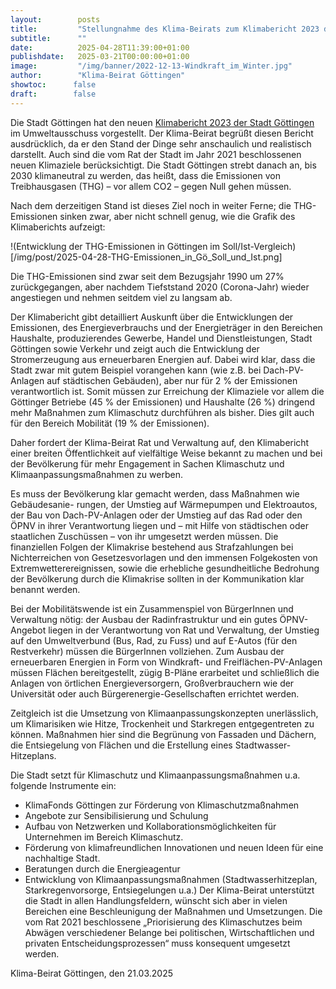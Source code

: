 ```yaml
---
layout:        posts
title:         "Stellungnahme des Klima-Beirats zum Klimabericht 2023 der Stadt Göttingen"
subtitle:      ""
date:          2025-04-28T11:39:00+01:00
publishdate:   2025-03-21T00:00:00+01:00
image:         "/img/banner/2022-12-13-Windkraft_im_Winter.jpg"
author:        "Klima-Beirat Göttingen"
showtoc:      false
draft:        false
---
```


Die Stadt Göttingen hat den neuen [Klimabericht 2023 der Stadt Göttingen](https://www.goettingen.de/medien/dokumente/2025_02_25_ks_bericht_2023.pdf) im Umweltausschuss vorgestellt. Der Klima-Beirat begrüßt diesen Bericht ausdrücklich, da er den
Stand der Dinge sehr anschaulich und realistisch darstellt. Auch sind die vom Rat der
Stadt im Jahr 2021 beschlossenen neuen Klimaziele berücksichtigt. Die Stadt Göttingen
strebt danach an, bis 2030 klimaneutral zu werden, das heißt, dass die Emissionen von
Treibhausgasen (THG) – vor allem CO2 – gegen Null gehen müssen.

Nach dem derzeitigen Stand ist dieses Ziel noch in weiter Ferne; die THG-Emissionen
sinken zwar, aber nicht schnell genug, wie die Grafik des Klimaberichts aufzeigt:

!(Entwicklung der THG-Emissionen in Göttingen im Soll/Ist-Vergleich)[/img/post/2025-04-28-THG-Emissionen_in_Gö_Soll_und_Ist.png]

Die THG-Emissionen sind zwar seit dem Bezugsjahr 1990 um 27% zurückgegangen,
aber nachdem Tiefststand 2020 (Corona-Jahr) wieder angestiegen und nehmen seitdem
viel zu langsam ab.

Der Klimabericht gibt detailliert Auskunft über die Entwicklungen der Emissionen, des
Energieverbrauchs und der Energieträger in den Bereichen Haushalte, produzierendes
Gewerbe, Handel und Dienstleistungen, Stadt Göttingen sowie Verkehr und zeigt auch
die Entwicklung der Stromerzeugung aus erneuerbaren Energien auf. Dabei wird klar,
dass die Stadt zwar mit gutem Beispiel vorangehen kann (wie z.B. bei Dach-PV-Anlagen
auf städtischen Gebäuden), aber nur für 2 % der Emissionen verantwortlich ist. Somit
müssen zur Erreichung der Klimaziele vor allem die Göttinger Betriebe (45 % der Emissionen) und Haushalte (26 %) dringend mehr Maßnahmen zum Klimaschutz durchführen
als bisher. Dies gilt auch für den Bereich Mobilität (19 % der Emissionen).

Daher fordert der Klima-Beirat Rat und Verwaltung auf, den Klimabericht einer breiten
Öffentlichkeit auf vielfältige Weise bekannt zu machen und bei der Bevölkerung für mehr
Engagement in Sachen Klimaschutz und Klimaanpassungsmaßnahmen zu werben.

Es muss der Bevölkerung klar gemacht werden, dass Maßnahmen wie Gebäudesanie-
rungen, der Umstieg auf Wärmepumpen und Elektroautos, der Bau von Dach-PV-Anlagen oder der Umstieg auf das Rad oder den ÖPNV in ihrer Verantwortung liegen und
– mit Hilfe von städtischen oder staatlichen Zuschüssen – von ihr umgesetzt werden
müssen. Die finanziellen Folgen der Klimakrise bestehend aus Strafzahlungen bei Nichterreichen von Gesetzesvorlagen und den immensen Folgekosten von Extremwetterereignissen, sowie die erhebliche gesundheitliche Bedrohung der Bevölkerung durch die
Klimakrise sollten in der Kommunikation klar benannt werden.

Bei der Mobilitätswende ist ein Zusammenspiel von BürgerInnen und Verwaltung nötig:
der Ausbau der Radinfrastruktur und ein gutes ÖPNV-Angebot liegen in der Verantwortung von Rat und Verwaltung, der Umstieg auf den Umweltverbund (Bus, Rad, zu Fuss)
und auf E-Autos (für den Restverkehr) müssen die BürgerInnen vollziehen.
Zum Ausbau der erneuerbaren Energien in Form von Windkraft- und Freiflächen-PV-Anlagen müssen Flächen bereitgestellt, zügig B-Pläne erarbeitet und schließlich die Anlagen von örtlichen Energieversorgern, Großverbrauchern wie der Universität oder auch
Bürgerenergie-Gesellschaften errichtet werden.

Zeitgleich ist die Umsetzung von Klimaanpassungskonzepten unerlässlich, um Klimarisiken wie Hitze, Trockenheit und Starkregen entgegentreten zu können. Maßnahmen hier
sind die Begrünung von Fassaden und Dächern, die Entsiegelung von Flächen und die
Erstellung eines Stadtwasser-Hitzeplans.

Die Stadt setzt für Klimaschutz und Klimaanpassungsmaßnahmen u.a. folgende Instrumente ein:
- KlimaFonds Göttingen zur Förderung von Klimaschutzmaßnahmen
- Angebote zur Sensibilisierung und Schulung
- Aufbau von Netzwerken und Kollaborationsmöglichkeiten für Unternehmen im Bereich Klimaschutz.
- Förderung von klimafreundlichen Innovationen und neuen Ideen für eine nachhaltige Stadt.
- Beratungen durch die Energieagentur
- Entwicklung von Klimaanpassungsmaßnahmen (Stadtwasserhitzeplan, Starkregenvorsorge, Entsiegelungen u.a.)
Der Klima-Beirat unterstützt die Stadt in allen Handlungsfeldern, wünscht sich aber in
vielen Bereichen eine Beschleunigung der Maßnahmen und Umsetzungen. Die vom Rat
2021 beschlossene „Priorisierung des Klimaschutzes beim Abwägen verschiedener Belange bei politischen, Wirtschaftlichen und privaten Entscheidungsprozessen“ muss konsequent umgesetzt werden.

Klima-Beirat Göttingen, den 21.03.2025

